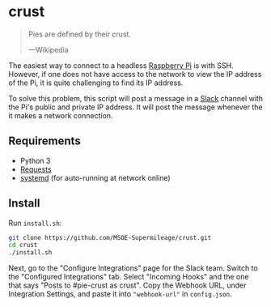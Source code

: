 # crust

> Pies are defined by their crust.
>
> —Wikipedia

The easiest way to connect to a headless [Raspberry Pi](https://www.raspberrypi.org/) is with SSH. However, if one does not have access to the network to view the IP address of the Pi, it is quite challenging to find its IP address.

To solve this problem, this script will post a message in a [Slack](https://slack.com/) channel with the Pi's public and private IP address. It will post the message whenever the it makes a network connection.

## Requirements

- Python 3
- [Requests](http://requests.readthedocs.org/)
- [systemd](http://freedesktop.org/wiki/Software/systemd/) (for auto-running at network online)

## Install

Run `install.sh`:

```bash
git clone https://github.com/MSOE-Supermileage/crust.git
cd crust
./install.sh
```

Next, go to the "Configure Integrations" page for the Slack team. Switch to the "Configured Integrations" tab. Select "Incoming Hooks" and the one that says "Posts to #pie-crust as crust". Copy the Webhook URL, under Integration Settings, and paste it into `"webhook-url"` in `config.json`.

